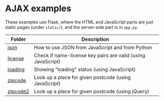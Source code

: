 # AJAX examples

These examples use Flask, where the HTML and JavaScript parts are just static pages (under `static/`), and the server-side part is in `app.py`.

| Folder | Description |
| -- | -- |
| [json](json/) | How to use JSON from JavaScript and from Python |
| [license](license/) | Check if name-license key pairs are valid (using JavaScript) |
| [loading](loading/) | Showing "loading" status (using JavaScript) |
| [zipcode](zipcode/) | Look up a place for given postcode (using JavaScript) |
| [zipcode2](zipcode2/) | Look up a place for given postcode (using jQuery) |
